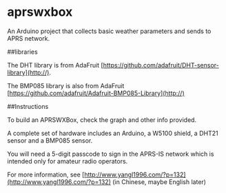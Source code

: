 aprswxbox
=========

An Arduino project that collects basic weather parameters and sends to APRS network.

##libraries

The DHT library is from AdaFruit [https://github.com/adafruit/DHT-sensor-library](http://).

The BMP085 library is also from AdaFruit [https://github.com/adafruit/Adafruit-BMP085-Library](http://)

##Instructions

To build an APRSWXBox, check the graph and other info provided.

A complete set of hardware includes an Arduino, a W5100 shield, a DHT21 sensor and a BMP085 sensor.

You will need a 5-digit passcode to sign in the APRS-IS network which is intended only for amateur radio operators.

For more information, see [http://www.yangl1996.com/?p=132](http://www.yangl1996.com/?p=132) (in Chinese, maybe English later)
